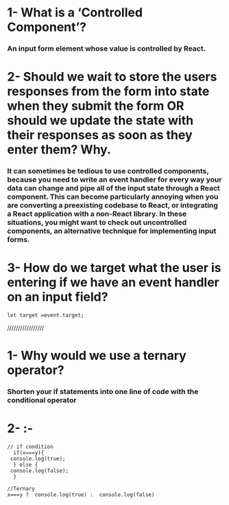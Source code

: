 # 1- What is a ‘Controlled Component’?
### An input form element whose value is controlled by React.
# 2- Should we wait to store the users responses from the form into state when they submit the form OR should we update the state with their responses as soon as they enter them? Why.
### It can sometimes be tedious to use controlled components, because you need to write an event handler for every way your data can change and pipe all of the input state through a React component. This can become particularly annoying when you are converting a preexisting codebase to React, or integrating a React application with a non-React library. In these situations, you might want to check out uncontrolled components, an alternative technique for implementing input forms.
# 3- How do we target what the user is entering if we have an event handler on an input field?
```
let target =event.target;
```

/////////////////
# 1- Why would we use a ternary operator? 
### Shorten your if statements into one line of code with the conditional operator

# 2- :-
```
// if condition
  if(x===y){
 console.log(true);
  } else {
 console.log(false);
  }

//Ternary
x===y ?  console.log(true) :  console.log(false)

```